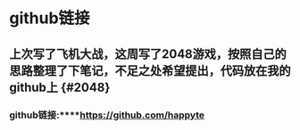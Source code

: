# **github链接**

## **上次写了飞机大战，这周写了2048游戏，按照自己的思路整理了下笔记，不足之处希望提出，代码放在我的github上** {#2048}

### **github链接:****[https:\/\/github.com\/happyte](https://github.com/happyte)**

